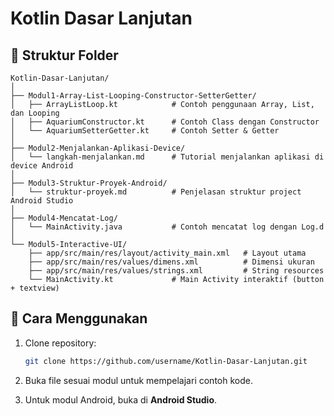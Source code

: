 # Kotlin Dasar Lanjutan

## 📂 Struktur Folder

```
Kotlin-Dasar-Lanjutan/
│
├── Modul1-Array-List-Looping-Constructor-SetterGetter/
│   ├── ArrayListLoop.kt            # Contoh penggunaan Array, List, dan Looping
│   ├── AquariumConstructor.kt      # Contoh Class dengan Constructor
│   └── AquariumSetterGetter.kt     # Contoh Setter & Getter
│
├── Modul2-Menjalankan-Aplikasi-Device/
│   └── langkah-menjalankan.md      # Tutorial menjalankan aplikasi di device Android
│
├── Modul3-Struktur-Proyek-Android/
│   └── struktur-proyek.md          # Penjelasan struktur project Android Studio
│
├── Modul4-Mencatat-Log/
│   └── MainActivity.java           # Contoh mencatat log dengan Log.d
│
└── Modul5-Interactive-UI/
    ├── app/src/main/res/layout/activity_main.xml   # Layout utama
    ├── app/src/main/res/values/dimens.xml          # Dimensi ukuran
    ├── app/src/main/res/values/strings.xml         # String resources
    └── MainActivity.kt             # Main Activity interaktif (button + textview)
```

## 🚀 Cara Menggunakan

1. Clone repository:
   ```bash
   git clone https://github.com/username/Kotlin-Dasar-Lanjutan.git
   ```

2. Buka file sesuai modul untuk mempelajari contoh kode.

3. Untuk modul Android, buka di **Android Studio**.



